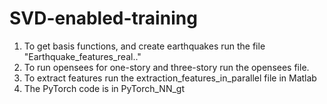 # SVD-enabled-training
1. To get basis functions, and create earthquakes run the file "Earthquake_features_real.."
2. To run opensees for one-story and three-story run the opensees file.
3. To extract features run the extraction_features_in_parallel file in Matlab
4. The PyTorch code is in PyTorch_NN_gt
